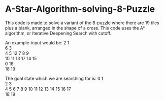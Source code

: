 # A-Star-Algorithm-solving-8-Puzzle

This code is made to solve a variant of the 8-puzzle where there are 19 tiles plus a blank, arranged in the shape of a cross.
This code uses the A* algorithm, or Iterative Deepening Search with cutoff.

An example-input would be:
       2  1          
       6  3          
 4  5 12  7  8  9    
10 11 13 17 14 15    
       0 16          
      18 19   
      
The goal state which we are searching for is:
        0  1      
        2  3      
  4  5  6  7  8  9
 10 11 12 13 14 15
       16 17      
       18 19   

